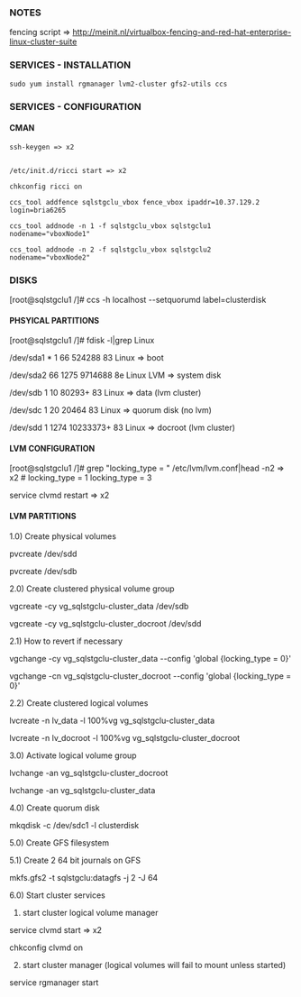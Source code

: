 ### NOTES

fencing script => http://meinit.nl/virtualbox-fencing-and-red-hat-enterprise-linux-cluster-suite 

### SERVICES - INSTALLATION

    sudo yum install rgmanager lvm2-cluster gfs2-utils ccs

### SERVICES - CONFIGURATION

#### CMAN

    ssh-keygen => x2


    /etc/init.d/ricci start => x2

    chkconfig ricci on

    ccs_tool addfence sqlstgclu_vbox fence_vbox ipaddr=10.37.129.2 login=bria6265
    
    ccs_tool addnode -n 1 -f sqlstgclu_vbox sqlstgclu1  nodename="vboxNode1"
    
    ccs_tool addnode -n 2 -f sqlstgclu_vbox sqlstgclu2  nodename="vboxNode2"

### DISKS

[root@sqlstgclu1 /]# ccs -h localhost --setquorumd label=clusterdisk


#### PHSYICAL PARTITIONS

[root@sqlstgclu1 /]# fdisk -l|grep Linux

/dev/sda1   *           1          66      524288   83  Linux => boot

/dev/sda2              66        1275     9714688   8e  Linux LVM => system disk

/dev/sdb               1          10       80293+  83  Linux => data (lvm cluster)

/dev/sdc               1          20       20464   83  Linux => quorum disk (no lvm)

/dev/sdd               1        1274    10233373+  83  Linux => docroot (lvm cluster)

#### LVM CONFIGURATION

[root@sqlstgclu1 /]# grep "locking_type = " /etc/lvm/lvm.conf|head -n2 => x2
    # locking_type = 1
    locking_type = 3

service clvmd restart => x2

#### LVM PARTITIONS

1.0) Create physical volumes 

 pvcreate /dev/sdd

 pvcreate /dev/sdb

2.0) Create clustered physical volume group

vgcreate -cy vg_sqlstgclu-cluster_data /dev/sdb

vgcreate -cy vg_sqlstgclu-cluster_docroot /dev/sdd

2.1) How to revert if necessary

vgchange -cy vg_sqlstgclu-cluster_data --config 'global {locking_type = 0}'

vgchange -cn vg_sqlstgclu-cluster_docroot --config 'global {locking_type = 0}'


2.2) Create clustered logical volumes 

lvcreate -n lv_data -l 100%vg vg_sqlstgclu-cluster_data

lvcreate -n lv_docroot -l 100%vg vg_sqlstgclu-cluster_docroot

3.0) Activate logical volume group

lvchange -an vg_sqlstgclu-cluster_docroot

lvchange -an vg_sqlstgclu-cluster_data

4.0) Create quorum disk

mkqdisk -c /dev/sdc1 -l clusterdisk

5.0) Create GFS filesystem 

5.1) Create 2 64 bit journals on GFS 

mkfs.gfs2 -t sqlstgclu:datagfs -j 2 -J 64

6.0) Start cluster services

1) start cluster logical volume manager

service clvmd start => x2 

chkconfig clvmd on 

2) start cluster manager (logical volumes will fail to mount unless started)

service rgmanager start

